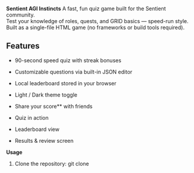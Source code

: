 **Sentient AGI Instincts**
A fast, fun quiz game built for the Sentient community.  
Test your knowledge of roles, quests, and GRID basics — speed-run style.  
Built as a single-file HTML game (no frameworks or build tools required).  

## Features
-  90-second speed quiz with streak bonuses  
-  Customizable questions via built-in JSON editor  
-  Local leaderboard stored in your browser  
-  Light / Dark theme toggle  
-  Share your score** with friends  


- Quiz in action  
- Leaderboard view  
- Results & review screen  



 **Usage**
1. Clone the repository:
   git clone 
